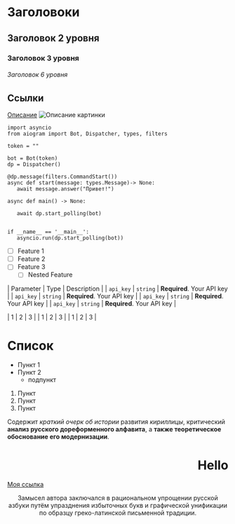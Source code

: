  # Заголовоки

## Заголовок 2 уровня 
### Заголовок 3 уровня 
###### Заголовок 6 уровня 
## Ссылки
[Описание](https://ru.wikipedia.org/wiki/%D0%97%D0%B0%D0%B3%D0%BB%D0%B0%D0%B2%D0%BD%D0%B0%D1%8F_%D1%81%D1%82%D1%80%D0%B0%D0%BD%D0%B8%D1%86%D0%B0)
![Описание картинки](https://static.wikia.nocookie.net/dota2_gamepedia/images/d/d9/Emoticon_happytears.gif/revision/latest?cb=20180504011633)

```
import asyncio
from aiogram import Bot, Dispatcher, types, filters

token = ""

bot = Bot(token)
dp = Dispatcher()

@dp.message(filters.CommandStart())
async def start(message: types.Message)-> None:
   await message.answer("Привет!")

async def main() -> None:
   
   await dp.start_polling(bot)


if __name__ == '__main__':
   asyncio.run(dp.start_polling(bot))
```

- [ ] Feature 1
- [ ] Feature 2
- [ ] Feature 3
    - [ ] Nested Feature

| Parameter | Type     | Description                |
| `api_key` | `string` | **Required**. Your API key |
| `api_key` | `string` | **Required**. Your API key |
| `api_key` | `string` | **Required**. Your API key |
| `api_key` | `string` | **Required**. Your API key |


| 1 | 2 | 3 |
| 1 | 2 | 3 |
| 1 | 2 | 3 |

# Список 
- Пункт 1
- Пункт 2
  - подпункт
1. Пункт
2. Пункт
3. Пункт

Содержит _краткий очерк об истории_ развития *кириллицы*, критический **анализ русского дореформенного алфавита**, а __также теоретическое обоснование его модернизации__. 

<h1 align="right">Hello</h1>
<a  href="https://ru.wikipedia.org/wiki/%D0%97%D0%B0%D0%B3%D0%BB%D0%B0%D0%B2%D0%BD%D0%B0%D1%8F_%D1%81%D1%82%D1%80%D0%B0%D0%BD%D0%B8%D1%86%D0%B0" title="Описание ссылки">Моя ссылка</a>

<p align="center">Замысел автора заключался в рациональном упрощении русской азбуки путём упразднения избыточных букв и графической унификации по образцу греко-латинской письменной традиции.</p>

